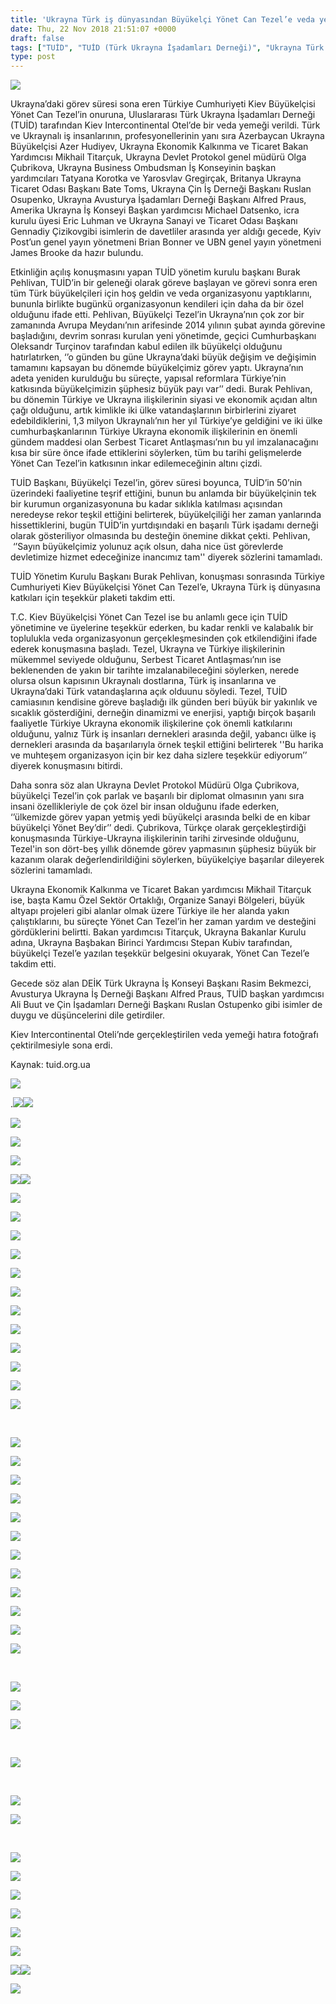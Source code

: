 ```yaml
---
title: 'Ukrayna Türk iş dünyasından Büyükelçi Yönet Can Tezel’e veda yemeği'
date: Thu, 22 Nov 2018 21:51:07 +0000
draft: false
tags: ["TUİD", "TUİD (Türk Ukrayna İşadamları Derneği)", "Ukrayna Türk İş Dünyası", "veda", "Yönet Can Tezel"]
type: post
---
```


![](http://burakpehlivan.org/wp-content/uploads/2018/11/IMG_9217-104.jpg)


Ukrayna’daki görev süresi sona eren Türkiye Cumhuriyeti Kiev Büyükelçisi Yönet Can Tezel’in onuruna, Uluslararası Türk Ukrayna İşadamları Derneği (TUİD) tarafından Kiev Intercontinental Otel’de bir veda yemeği verildi. Türk ve Ukraynalı iş insanlarının, profesyonellerinin yanı sıra Azerbaycan Ukrayna Büyükelçisi Azer Hudiyev, Ukrayna Ekonomik Kalkınma ve Ticaret Bakan Yardımcısı Mikhail Titarçuk, Ukrayna Devlet Protokol genel müdürü Olga Çubrikova, Ukrayna Business Ombudsman İş Konseyinin başkan yardımcıları Tatyana Korotka ve Yarosvlav Gregirçak, Britanya Ukrayna Ticaret Odası Başkanı Bate Toms, Ukrayna Çin İş Derneği Başkanı Ruslan Osupenko, Ukrayna Avusturya İşadamları Derneği Başkanı Alfred Praus, Amerika Ukrayna İş Konseyi Başkan yardımcısı Michael Datsenko, icra kurulu üyesi Eric Luhman ve Ukrayna Sanayi ve Ticaret Odası Başkanı Gennadiy Çizikovgibi isimlerin de davetliler arasında yer aldığı gecede, Kyiv Post’un genel yayın yönetmeni Brian Bonner ve UBN genel yayın yönetmeni James Brooke da hazır bulundu.




Etkinliğin açılış konuşmasını yapan TUİD yönetim kurulu başkanı Burak Pehlivan, TUİD’in bir geleneği olarak göreve başlayan ve görevi sonra eren tüm Türk büyükelçileri için hoş geldin ve veda organizasyonu yaptıklarını, bununla birlikte bugünkü organizasyonun kendileri için daha da bir özel olduğunu ifade etti. Pehlivan, Büyükelçi Tezel’in Ukrayna’nın çok zor bir zamanında Avrupa Meydanı’nın arifesinde 2014 yılının şubat ayında görevine başladığını, devrim sonrası kurulan yeni yönetimde, geçici Cumhurbaşkanı Oleksandr Turçinov tarafından kabul edilen ilk büyükelçi olduğunu hatırlatırken, ‘’o günden bu güne Ukrayna’daki büyük değişim ve değişimin tamamını kapsayan bu dönemde büyükelçimiz görev yaptı. Ukrayna’nın adeta yeniden kurulduğu bu süreçte, yapısal reformlara Türkiye’nin katkısında büyükelçimizin şüphesiz büyük payı var’’ dedi. Burak Pehlivan, bu dönemin Türkiye ve Ukrayna ilişkilerinin siyasi ve ekonomik açıdan altın çağı olduğunu, artık kimlikle iki ülke vatandaşlarının birbirlerini ziyaret edebildiklerini, 1,3 milyon Ukraynalı’nın her yıl Türkiye’ye geldiğini ve iki ülke cumhurbaşkanlarının Türkiye Ukrayna ekonomik ilişkilerinin en önemli gündem maddesi olan Serbest Ticaret Antlaşması’nın bu yıl imzalanacağını kısa bir süre önce ifade ettiklerini söylerken, tüm bu tarihi gelişmelerde Yönet Can Tezel’in katkısının inkar edilemeceğinin altını çizdi.




TUİD Başkanı, Büyükelçi Tezel’in, görev süresi boyunca, TUİD’in 50’nin üzerindeki faaliyetine teşrif ettiğini, bunun bu anlamda bir büyükelçinin tek bir kurumun organizasyonuna bu kadar sıklıkla katılması açısından neredeyse rekor teşkil ettiğini belirterek, büyükelçiliği her zaman yanlarında hissettiklerini, bugün TUİD’in yurtdışındaki en başarılı Türk işadamı derneği olarak gösteriliyor olmasında bu desteğin önemine dikkat çekti. Pehlivan,  ‘’Sayın büyükelçimiz yolunuz açık olsun, daha nice üst görevlerde devletimize hizmet edeceğinize inancımız tam'' diyerek sözlerini tamamladı.




TUİD Yönetim Kurulu Başkanı Burak Pehlivan, konuşması sonrasında Türkiye Cumhuriyeti Kiev Büyükelçisi Yönet Can Tezel’e, Ukrayna Türk iş dünyasına katkıları için teşekkür plaketi takdim etti.




T.C. Kiev Büyükelçisi Yönet Can Tezel ise bu anlamlı gece için TUİD yönetimine ve üyelerine teşekkür ederken, bu kadar renkli ve kalabalık bir toplulukla veda organizasyonun gerçekleşmesinden çok etkilendiğini ifade ederek konuşmasına başladı. Tezel, Ukrayna ve Türkiye ilişkilerinin mükemmel seviyede olduğunu, Serbest Ticaret Antlaşması’nın ise beklenenden de yakın bir tarihte imzalanabileceğini söylerken, nerede olursa olsun kapısının Ukraynalı dostlarına, Türk iş insanlarına ve Ukrayna’daki Türk vatandaşlarına açık olduunu söyledi. Tezel, TUİD camiasının kendisine göreve başladığı ilk günden beri büyük bir yakınlık ve sıcaklık gösterdiğini, derneğin dinamizmi ve enerjisi, yaptığı birçok başarılı faaliyetle Türkiye Ukrayna ekonomik ilişkilerine çok önemli katkılarını olduğunu, yalnız Türk iş insanları dernekleri arasında değil, yabancı ülke iş dernekleri arasında da başarılarıyla örnek teşkil ettiğini belirterek ''Bu harika ve muhteşem organizasyon için bir kez daha sizlere teşekkür ediyorum’’ diyerek konuşmasını bitirdi.




Daha sonra söz alan Ukrayna Devlet Protokol Müdürü Olga Çubrikova, büyükelçi Tezel’in çok parlak ve başarılı bir diplomat olmasının yanı sıra insani özellikleriyle de çok özel bir insan olduğunu ifade ederken, ‘’ülkemizde görev yapan yetmiş yedi büyükelçi arasında belki de en kibar büyükelçi Yönet Bey’dir’’ dedi. Çubrikova, Türkçe olarak gerçekleştirdiği konuşmasında Türkiye-Ukrayna ilişkilerinin tarihi zirvesinde olduğunu, Tezel'in son dört-beş yıllık dönemde görev yapmasının şüphesiz büyük bir kazanım olarak değerlendirildiğini söylerken, büyükelçiye başarılar dileyerek sözlerini tamamladı.




Ukrayna Ekonomik Kalkınma ve Ticaret Bakan yardımcısı Mikhail Titarçuk ise, başta Kamu Özel Sektör Ortaklığı, Organize Sanayi Bölgeleri, büyük altyapı projeleri gibi alanlar olmak üzere Türkiye ile her alanda yakın çalıştıklarını, bu süreçte Yönet Can Tezel’in her zaman yardım ve desteğini gördüklerini belirtti. Bakan yardımcısı Titarçuk, Ukrayna Bakanlar Kurulu adına, Ukrayna Başbakan Birinci Yardımcısı Stepan Kubiv tarafından, büyükelçi Tezel’e yazılan teşekkür belgesini okuyarak, Yönet Can Tezel’e takdim etti.




Gecede söz alan DEİK Türk Ukrayna İş Konseyi Başkanı Rasim Bekmezci, Avusturya Ukrayna İş Derneği Başkanı Alfred Praus, TUİD başkan yardımcısı Ali Buut ve Çin İşadamları Derneği Başkanı Ruslan Ostupenko gibi isimler de duygu ve düşüncelerini dile getirdiler.




Kiev Intercontinental Oteli’nde gerçekleştirilen veda yemeği hatıra fotoğrafı çektirilmesiyle sona erdi.


Kaynak: tuid.org.ua

![](http://burakpehlivan.org/wp-content/uploads/2018/11/IMG_9252-123-Копировать.jpg)


.![](http://burakpehlivan.org/wp-content/uploads/2018/11/IMG_9334-161-Копировать.jpg)![](http://burakpehlivan.org/wp-content/uploads/2018/11/IMG_9428-208-Копировать.jpg)


![](http://burakpehlivan.org/wp-content/uploads/2018/11/IMG_9154-69-Копировать.jpg)

![](http://burakpehlivan.org/wp-content/uploads/2018/11/IMG_9438-211-Копировать.jpg)

![](http://burakpehlivan.org/wp-content/uploads/2018/11/IMG_9424-207-Копировать.jpg)

![](http://burakpehlivan.org/wp-content/uploads/2018/11/IMG_9417-201-Копировать.jpg)![](http://burakpehlivan.org/wp-content/uploads/2018/11/IMG_9403-194-Копировать.jpg)

![](http://burakpehlivan.org/wp-content/uploads/2018/11/IMG_9413-199-Копировать.jpg)

![](http://burakpehlivan.org/wp-content/uploads/2018/11/IMG_9409-197-Копировать.jpg)

![](http://burakpehlivan.org/wp-content/uploads/2018/11/IMG_9082-35-Копировать.jpg)

![](http://burakpehlivan.org/wp-content/uploads/2018/11/IMG_9398-192-Копировать.jpg)

![](http://burakpehlivan.org/wp-content/uploads/2018/11/IMG_9389-187-Копировать.jpg)

![](http://burakpehlivan.org/wp-content/uploads/2018/11/IMG_9378-183-Копировать.jpg)

![](http://burakpehlivan.org/wp-content/uploads/2018/11/IMG_9368-177-Копировать.jpg)

![](http://burakpehlivan.org/wp-content/uploads/2018/11/IMG_9362-175-Копировать.jpg)

![](http://burakpehlivan.org/wp-content/uploads/2018/11/IMG_9352-172-Копировать.jpg)

![](http://burakpehlivan.org/wp-content/uploads/2018/11/IMG_9351-171-Копировать.jpg)

![](http://burakpehlivan.org/wp-content/uploads/2018/11/IMG_9343-166-Копировать.jpg)

![](http://burakpehlivan.org/wp-content/uploads/2018/11/IMG_9336-162-Копировать.jpg)

 

![](http://burakpehlivan.org/wp-content/uploads/2018/11/IMG_9326-156-Копировать.jpg)

![](http://burakpehlivan.org/wp-content/uploads/2018/11/IMG_9297-144-Копировать.jpg)

![](http://burakpehlivan.org/wp-content/uploads/2018/11/IMG_9288-140-Копировать.jpg)

![](http://burakpehlivan.org/wp-content/uploads/2018/11/IMG_9284-137-Копировать.jpg)

![](http://burakpehlivan.org/wp-content/uploads/2018/11/IMG_9259-128-Копировать.jpg)

![](http://burakpehlivan.org/wp-content/uploads/2018/11/IMG_9238-116-Копировать.jpg)

![](http://burakpehlivan.org/wp-content/uploads/2018/11/IMG_9235-114-Копировать.jpg)

![](http://burakpehlivan.org/wp-content/uploads/2018/11/IMG_9231-111-Копировать.jpg)

![](http://burakpehlivan.org/wp-content/uploads/2018/11/IMG_9220-106-Копировать.jpg)

![](http://burakpehlivan.org/wp-content/uploads/2018/11/IMG_9214-102-Копировать.jpg)

![](http://burakpehlivan.org/wp-content/uploads/2018/11/IMG_9189-87-Копировать.jpg)

![](http://burakpehlivan.org/wp-content/uploads/2018/11/IMG_9171-76-Копировать.jpg)

 

![](http://burakpehlivan.org/wp-content/uploads/2018/11/IMG_9146-65-Копировать.jpg)

![](http://burakpehlivan.org/wp-content/uploads/2018/11/IMG_9139-62-Копировать.jpg)

![](http://burakpehlivan.org/wp-content/uploads/2018/11/IMG_9135-59-Копировать.jpg)

 

![](http://burakpehlivan.org/wp-content/uploads/2018/11/IMG_9122-53-Копировать.jpg)

 

![](http://burakpehlivan.org/wp-content/uploads/2018/11/IMG_9120-52-Копировать.jpg)

![](http://burakpehlivan.org/wp-content/uploads/2018/11/IMG_9109-45-Копировать.jpg)

 

![](http://burakpehlivan.org/wp-content/uploads/2018/11/IMG_9072-32-Копировать.jpg)

![](http://burakpehlivan.org/wp-content/uploads/2018/11/IMG_9062-27-Копировать.jpg)

![](http://burakpehlivan.org/wp-content/uploads/2018/11/IMG_9044-16-Копировать.jpg)

![](http://burakpehlivan.org/wp-content/uploads/2018/11/IMG_9039-12-Копировать.jpg)

![](http://burakpehlivan.org/wp-content/uploads/2018/11/IMG_9034-10-Копировать.jpg)

![](http://burakpehlivan.org/wp-content/uploads/2018/11/IMG_9025-7-Копировать.jpg)

![](http://burakpehlivan.org/wp-content/uploads/2018/11/IMG_9024-6-Копировать.jpg)![](http://burakpehlivan.org/wp-content/uploads/2018/11/IMG_9406-195-Копировать.jpg)

![](http://burakpehlivan.org/wp-content/uploads/2018/11/IMG_9018-1-Копировать.jpg)